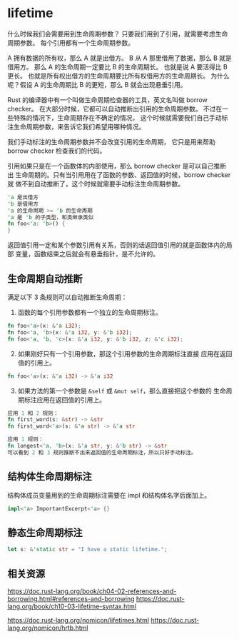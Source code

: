 # lifetime

什么时候我们会需要用到生命周期参数？
只要我们用到了引用，就需要考虑生命周期参数。
每个引用都有一个生命周期参数。

A 拥有数据的所有权，那么 A 就是出借方。
B 从 A 那里借用了数据，那么 B 就是借用方。
那么 A 的生命周期一定要比 B 的生命周期长。
也就是说 A 要活得比 B 更长。
也就是所有权出借方的生命周期要比所有权借用方的生命周期长。
为什么呢？假设 A 的生命周期比 B 的更短，那么 B 就会出现悬垂引用。

Rust 的编译器中有一个叫做生命周期检查器的工具，英文名叫做 borrow checker。
在大部分时候，它都可以自动推断出引用的生命周期参数。
不过在一些特殊的情况下，生命周期存在不确定的情况，
这个时候就需要我们自己手动标注生命周期参数，来告诉它我们希望用哪种情况。

我们手动标注的生命周期参数并不会改变引用的生命周期，
它只是用来帮助 borrow checker 检查我们的代码。

引用如果只是在一个函数体的内部使用，那么 borrow checker 是可以自己推断出
生命周期的。只有当引用用在了函数的参数、返回值的时候，borrow checker 就
做不到自动推断了，这个时候就需要手动标注生命周期参数。

```rust
'a 是出借方
'b 是借用方
'a 的生命周期 >= 'b 的生命周期
'a 是 'b 的子类型，和类继承类似
fn foo<'a: 'b>() {
}
```

返回值引用一定和某个参数引用有关系，否则的话返回值引用的就是函数体内的局部
变量，函数结束之后就会有悬垂指针，是不允许的。

## 生命周期自动推断

满足以下 3 条规则可以自动推断生命周期：

1. 函数的每个引用参数都有一个独立的生命周期标注。

```rust
fn foo<'a>(x: &'a i32);
fn foo<'a, 'b>(x: &'a i32, y: &'b i32);
fn foo<'a, 'b, 'c>(x: &'a i32, y: &'b i32, z: &'c i32);
```

2. 如果刚好只有一个引用参数，那这个引用参数的生命周期标注直接
  应用在返回值的引用上。

```rust
fn foo<'a>(x: &'a i32) -> &'a i32
```

3. 如果方法的第一个参数是 `&self` 或 `&mut self`，那么直接把这个参数的
  生命周期标注应用在返回值的引用上。


```rust
应用 1 和 2 规则：
fn first_word(s: &str) -> &str
fn first_word<'a>(s: &'a str) -> &'a str
```

```rust
应用 1 规则：
fn longest<'a, 'b>(x: &'a str, y: &'b str) -> &str
可以看到 2 和 3 规则推断不出来返回值的生命周期标注，所以只好手动标注。
```

## 结构体生命周期标注

结构体成员变量用到的生命周期标注需要在 impl 和结构体名字后面加上。

```rust
impl<'a> ImportantExcerpt<'a> {}
```

## 静态生命周期标注

```rust
let s: &'static str = "I have a static lifetime.";
```

## 相关资源

https://doc.rust-lang.org/book/ch04-02-references-and-borrowing.html#references-and-borrowing
https://doc.rust-lang.org/book/ch10-03-lifetime-syntax.html

https://doc.rust-lang.org/nomicon/lifetimes.html
https://doc.rust-lang.org/nomicon/hrtb.html

